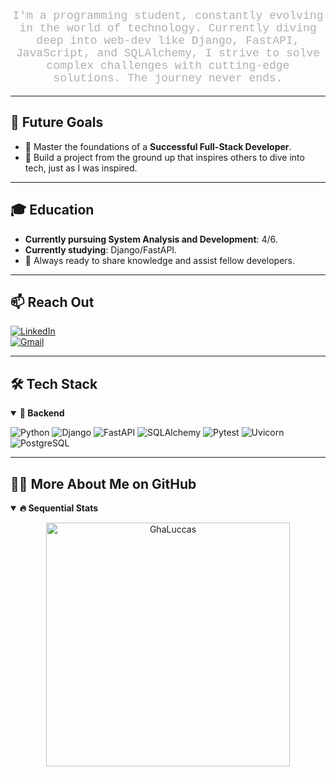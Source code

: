 <p align="center" style="color: #b0b0b0; font-family: 'Courier New', monospace; font-size: 18px;">
  I'm a programming student, constantly evolving in the world of technology. Currently diving deep into web-dev like Django, FastAPI, JavaScript, and SQLAlchemy, I strive to solve complex challenges with cutting-edge solutions. The journey never ends.
</p>

---

## 🖤 Future Goals

- 🧠 Master the foundations of a **Successful Full-Stack Developer**.
- 🤖 Build a project from the ground up that inspires others to dive into tech, just as I was inspired.

---

## 🎓 Education

- **Currently pursuing System Analysis and Development**: 4/6.
- **Currently studying**: Django/FastAPI.
- 🚀 Always ready to share knowledge and assist fellow developers.

---

## 📫 Reach Out

[![LinkedIn](https://img.shields.io/badge/-LinkedIn-%230077B5?style=for-the-badge&logo=linkedin&logoColor=white)](www.linkedin.com/in/gabriel-costa-lucas)  
[![Gmail](https://img.shields.io/badge/-gmail-red?style=for-the-badge&logo=Gmail&logoColor=white)](mailto:gabriel.costa.lucas.gabrielcostalu5@gmail.com)

---

## 🛠️ Tech Stack

<details open>
<summary><b>🧰 Backend</b></summary>

![Python](https://img.shields.io/badge/python-3776AB?style=for-the-badge&logo=python&logoColor=white)
![Django](https://img.shields.io/badge/django-092E20?style=for-the-badge&logo=django&logoColor=white)
![FastAPI](https://img.shields.io/badge/FastAPI-009688?style=for-the-badge&logo=fastapi&logoColor=white)
![SQLAlchemy](https://img.shields.io/badge/SQLAlchemy-4B8BBE?style=for-the-badge&logo=SQLAlchemy&logoColor=white)
![Pytest](https://img.shields.io/badge/pytest-0A9E1F?style=for-the-badge&logo=pytest&logoColor=white)
![Uvicorn](https://img.shields.io/badge/Uvicorn-3E5A7A?style=for-the-badge&logo=uvicorn&logoColor=white)
![PostgreSQL](https://img.shields.io/badge/PostgreSQL-336791?style=for-the-badge&logo=postgresql&logoColor=white)

</details>

---

## 👨‍💻 More About Me on GitHub

<details open>
<summary><b>🔥 Sequential Stats</b></summary>
<p align="center">
  <img src="http://github-readme-streak-stats.herokuapp.com?user=GhaLuccas&theme=radical&hide_border=true" alt="GhaLuccas" width="390"/>
</p>
</details>




<!--<details open>
<summary><b>⚡ Status Públicos do Github</b></summary>
<br>
<p align="center">
<img height="180em" src="https://github-readme-stats.vercel.app/api?username=GhaLuccas&show_icons=true&theme=radical"/>
<img height="180em" src="https://github-readme-stats.vercel.app/api/top-langs/?username=GhaLuccas&layout=compact&langs_count=8&theme=radical"/>
<img src="https://github-readme-stats.vercel.app/api/wakatime?username=GhaLuccas&theme=radical"/>
</p>
</details>

<div align="center">
  <img align="center" alt="Contador de visitas de GhaLuccas" src="https://profile-counter.glitch.me/GhaLuccas/count.svg" />
</div>-->
